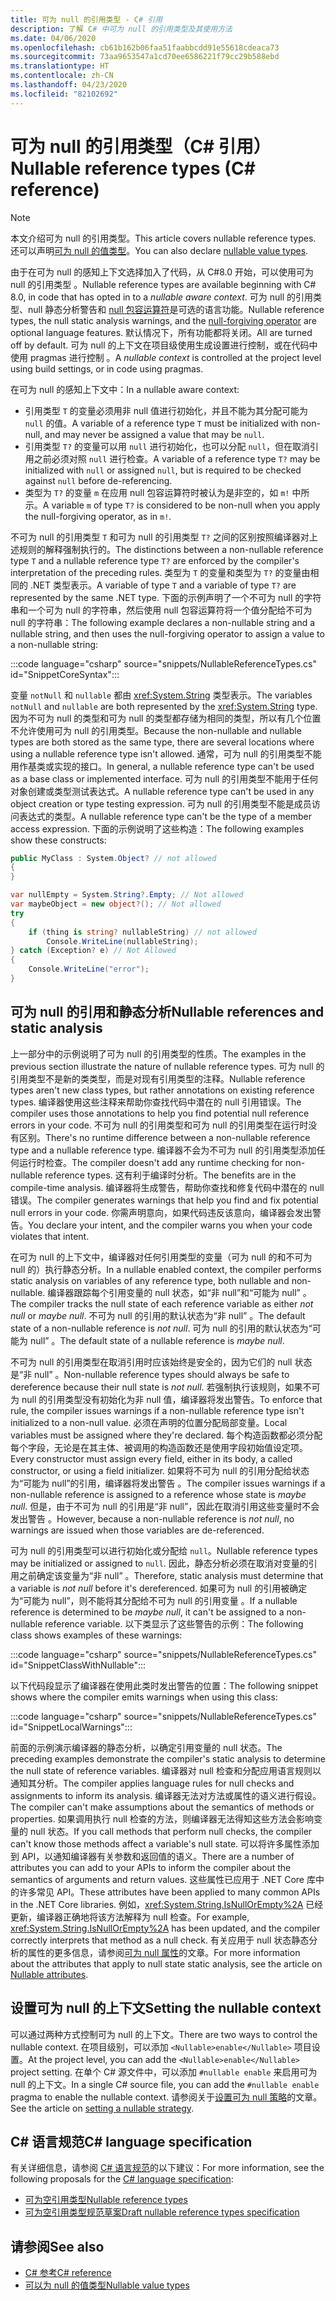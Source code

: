 ```yaml
---
title: 可为 null 的引用类型 - C# 引用
description: 了解 C# 中可为 null 的引用类型及其使用方法
ms.date: 04/06/2020
ms.openlocfilehash: cb61b162b06faa51faabbcdd91e55618cdeaca73
ms.sourcegitcommit: 73aa9653547a1cd70ee6586221f79cc29b588ebd
ms.translationtype: HT
ms.contentlocale: zh-CN
ms.lasthandoff: 04/23/2020
ms.locfileid: "82102692"
---
```

# <a name="nullable-reference-types-c-reference"></a><span data-ttu-id="bc6e7-103">可为 null 的引用类型（C# 引用）</span><span class="sxs-lookup"><span data-stu-id="bc6e7-103">Nullable reference types (C# reference)</span></span>

> [!NOTE]
> <span data-ttu-id="bc6e7-104">本文介绍可为 null 的引用类型。</span><span class="sxs-lookup"><span data-stu-id="bc6e7-104">This article covers nullable reference types.</span></span> <span data-ttu-id="bc6e7-105">还可以声明[可为 null 的值类型](nullable-value-types.md)。</span><span class="sxs-lookup"><span data-stu-id="bc6e7-105">You can also declare [nullable value types](nullable-value-types.md).</span></span>

<span data-ttu-id="bc6e7-106">由于在可为 null 的感知上下文选择加入了代码，从 C#8.0 开始，可以使用可为 null 的引用类型  。</span><span class="sxs-lookup"><span data-stu-id="bc6e7-106">Nullable reference types are available beginning with C# 8.0, in code that has opted in to a *nullable aware context*.</span></span> <span data-ttu-id="bc6e7-107">可为 null 的引用类型、null 静态分析警告和 [null 包容运算符](../operators/null-forgiving.md)是可选的语言功能。</span><span class="sxs-lookup"><span data-stu-id="bc6e7-107">Nullable reference types, the null static analysis warnings, and the [null-forgiving operator](../operators/null-forgiving.md) are optional language features.</span></span> <span data-ttu-id="bc6e7-108">默认情况下，所有功能都将关闭。</span><span class="sxs-lookup"><span data-stu-id="bc6e7-108">All are turned off by default.</span></span> <span data-ttu-id="bc6e7-109">可为 null 的上下文在项目级使用生成设置进行控制，或在代码中使用 pragmas 进行控制  。</span><span class="sxs-lookup"><span data-stu-id="bc6e7-109">A *nullable context* is controlled at the project level using build settings, or in code using pragmas.</span></span>

 <span data-ttu-id="bc6e7-110">在可为 null 的感知上下文中：</span><span class="sxs-lookup"><span data-stu-id="bc6e7-110">In a nullable aware context:</span></span>

- <span data-ttu-id="bc6e7-111">引用类型 `T` 的变量必须用非 null 值进行初始化，并且不能为其分配可能为 `null` 的值。</span><span class="sxs-lookup"><span data-stu-id="bc6e7-111">A variable of a reference type `T` must be initialized with non-null, and may never be assigned a value that may be `null`.</span></span>
- <span data-ttu-id="bc6e7-112">引用类型 `T?` 的变量可以用 `null` 进行初始化，也可以分配 `null`，但在取消引用之前必须对照 `null` 进行检查。</span><span class="sxs-lookup"><span data-stu-id="bc6e7-112">A variable of a reference type `T?` may be initialized with `null` or assigned `null`, but is required to be checked against `null` before de-referencing.</span></span>
- <span data-ttu-id="bc6e7-113">类型为 `T?` 的变量 `m` 在应用 null 包容运算符时被认为是非空的，如 `m!` 中所示。</span><span class="sxs-lookup"><span data-stu-id="bc6e7-113">A variable `m` of type `T?` is considered to be non-null when you apply the null-forgiving operator, as in `m!`.</span></span>

<span data-ttu-id="bc6e7-114">不可为 null 的引用类型 `T` 和可为 null 的引用类型 `T?` 之间的区别按照编译器对上述规则的解释强制执行的。</span><span class="sxs-lookup"><span data-stu-id="bc6e7-114">The distinctions between a non-nullable reference type `T` and a nullable reference type `T?` are enforced by the compiler's interpretation of the preceding rules.</span></span> <span data-ttu-id="bc6e7-115">类型为 `T` 的变量和类型为 `T?` 的变量由相同的 .NET 类型表示。</span><span class="sxs-lookup"><span data-stu-id="bc6e7-115">A variable of type `T` and a variable of type `T?` are represented by the same .NET type.</span></span> <span data-ttu-id="bc6e7-116">下面的示例声明了一个不可为 null 的字符串和一个可为 null 的字符串，然后使用 null 包容运算符将一个值分配给不可为 null 的字符串：</span><span class="sxs-lookup"><span data-stu-id="bc6e7-116">The following example declares a non-nullable string and a nullable string, and then uses the null-forgiving operator to assign a value to a non-nullable string:</span></span>

:::code language="csharp" source="snippets/NullableReferenceTypes.cs" id="SnippetCoreSyntax":::

<span data-ttu-id="bc6e7-117">变量 `notNull` 和 `nullable` 都由 <xref:System.String> 类型表示。</span><span class="sxs-lookup"><span data-stu-id="bc6e7-117">The variables `notNull` and `nullable` are both represented by the <xref:System.String> type.</span></span> <span data-ttu-id="bc6e7-118">因为不可为 null 的类型和可为 null 的类型都存储为相同的类型，所以有几个位置不允许使用可为 null 的引用类型。</span><span class="sxs-lookup"><span data-stu-id="bc6e7-118">Because the non-nullable and nullable types are both stored as the same type, there are several locations where using a nullable reference type isn't allowed.</span></span> <span data-ttu-id="bc6e7-119">通常，可为 null 的引用类型不能用作基类或实现的接口。</span><span class="sxs-lookup"><span data-stu-id="bc6e7-119">In general, a nullable reference type can't be used as a base class or implemented interface.</span></span> <span data-ttu-id="bc6e7-120">可为 null 的引用类型不能用于任何对象创建或类型测试表达式。</span><span class="sxs-lookup"><span data-stu-id="bc6e7-120">A nullable reference type can't be used in any object creation or type testing expression.</span></span> <span data-ttu-id="bc6e7-121">可为 null 的引用类型不能是成员访问表达式的类型。</span><span class="sxs-lookup"><span data-stu-id="bc6e7-121">A nullable reference type can't be the type of a member access expression.</span></span> <span data-ttu-id="bc6e7-122">下面的示例说明了这些构造：</span><span class="sxs-lookup"><span data-stu-id="bc6e7-122">The following examples show these constructs:</span></span>

```csharp
public MyClass : System.Object? // not allowed
{
}

var nullEmpty = System.String?.Empty; // Not allowed
var maybeObject = new object?(); // Not allowed
try
{
    if (thing is string? nullableString) // not allowed
        Console.WriteLine(nullableString);
} catch (Exception? e) // Not Allowed
{
    Console.WriteLine("error");
}
```

## <a name="nullable-references-and-static-analysis"></a><span data-ttu-id="bc6e7-123">可为 null 的引用和静态分析</span><span class="sxs-lookup"><span data-stu-id="bc6e7-123">Nullable references and static analysis</span></span>

<span data-ttu-id="bc6e7-124">上一部分中的示例说明了可为 null 的引用类型的性质。</span><span class="sxs-lookup"><span data-stu-id="bc6e7-124">The examples in the previous section illustrate the nature of nullable reference types.</span></span> <span data-ttu-id="bc6e7-125">可为 null 的引用类型不是新的类类型，而是对现有引用类型的注释。</span><span class="sxs-lookup"><span data-stu-id="bc6e7-125">Nullable reference types aren't new class types, but rather annotations on existing reference types.</span></span> <span data-ttu-id="bc6e7-126">编译器使用这些注释来帮助你查找代码中潜在的 null 引用错误。</span><span class="sxs-lookup"><span data-stu-id="bc6e7-126">The compiler uses those annotations to help you find potential null reference errors in your code.</span></span> <span data-ttu-id="bc6e7-127">不可为 null 的引用类型和可为 null 的引用类型在运行时没有区别。</span><span class="sxs-lookup"><span data-stu-id="bc6e7-127">There's no runtime difference between a non-nullable reference type and a nullable reference type.</span></span> <span data-ttu-id="bc6e7-128">编译器不会为不可为 null 的引用类型添加任何运行时检查。</span><span class="sxs-lookup"><span data-stu-id="bc6e7-128">The compiler doesn't add any runtime checking for non-nullable reference types.</span></span> <span data-ttu-id="bc6e7-129">这有利于编译时分析。</span><span class="sxs-lookup"><span data-stu-id="bc6e7-129">The benefits are in the compile-time analysis.</span></span> <span data-ttu-id="bc6e7-130">编译器将生成警告，帮助你查找和修复代码中潜在的 null 错误。</span><span class="sxs-lookup"><span data-stu-id="bc6e7-130">The compiler generates warnings that help you find and fix potential null errors in your code.</span></span> <span data-ttu-id="bc6e7-131">你需声明意向，如果代码违反该意向，编译器会发出警告。</span><span class="sxs-lookup"><span data-stu-id="bc6e7-131">You declare your intent, and the compiler warns you when your code violates that intent.</span></span>

<span data-ttu-id="bc6e7-132">在可为 null 的上下文中，编译器对任何引用类型的变量（可为 null 的和不可为 null 的）执行静态分析。</span><span class="sxs-lookup"><span data-stu-id="bc6e7-132">In a nullable enabled context, the compiler performs static analysis on variables of any reference type, both nullable and non-nullable.</span></span> <span data-ttu-id="bc6e7-133">编译器跟踪每个引用变量的 null 状态，如“非 null”和“可能为 null”   。</span><span class="sxs-lookup"><span data-stu-id="bc6e7-133">The compiler tracks the null state of each reference variable as either *not null* or *maybe null*.</span></span> <span data-ttu-id="bc6e7-134">不可为 null 的引用的默认状态为“非 null”  。</span><span class="sxs-lookup"><span data-stu-id="bc6e7-134">The default state of a non-nullable reference is *not null*.</span></span> <span data-ttu-id="bc6e7-135">可为 null 的引用的默认状态为“可能为 null”  。</span><span class="sxs-lookup"><span data-stu-id="bc6e7-135">The default state of a nullable reference is *maybe null*.</span></span>

<span data-ttu-id="bc6e7-136">不可为 null 的引用类型在取消引用时应该始终是安全的，因为它们的 null 状态是“非 null”  。</span><span class="sxs-lookup"><span data-stu-id="bc6e7-136">Non-nullable reference types should always be safe to dereference because their null state is *not null*.</span></span> <span data-ttu-id="bc6e7-137">若强制执行该规则，如果不可为 null 的引用类型没有初始化为非 null 值，编译器将发出警告。</span><span class="sxs-lookup"><span data-stu-id="bc6e7-137">To enforce that rule, the compiler issues warnings if a non-nullable reference type isn't initialized to a non-null value.</span></span> <span data-ttu-id="bc6e7-138">必须在声明的位置分配局部变量。</span><span class="sxs-lookup"><span data-stu-id="bc6e7-138">Local variables must be assigned where they're declared.</span></span> <span data-ttu-id="bc6e7-139">每个构造函数都必须分配每个字段，无论是在其主体、被调用的构造函数还是使用字段初始值设定项。</span><span class="sxs-lookup"><span data-stu-id="bc6e7-139">Every constructor must assign every field, either in its body, a called constructor, or using a field initializer.</span></span> <span data-ttu-id="bc6e7-140">如果将不可为 null 的引用分配给状态为“可能为 null”的引用，编译器将发出警告  。</span><span class="sxs-lookup"><span data-stu-id="bc6e7-140">The compiler issues warnings if a non-nullable reference is assigned to a reference whose state is *maybe null*.</span></span> <span data-ttu-id="bc6e7-141">但是，由于不可为 null 的引用是“非 null”，因此在取消引用这些变量时不会发出警告  。</span><span class="sxs-lookup"><span data-stu-id="bc6e7-141">However, because a non-nullable reference is *not null*, no warnings are issued when those variables are de-referenced.</span></span>

<span data-ttu-id="bc6e7-142">可为 null 的引用类型可以进行初始化或分配给 `null`。</span><span class="sxs-lookup"><span data-stu-id="bc6e7-142">Nullable reference types may be initialized or assigned to `null`.</span></span> <span data-ttu-id="bc6e7-143">因此，静态分析必须在取消对变量的引用之前确定该变量为“非 null”  。</span><span class="sxs-lookup"><span data-stu-id="bc6e7-143">Therefore, static analysis must determine that a variable is *not null* before it's dereferenced.</span></span> <span data-ttu-id="bc6e7-144">如果可为 null 的引用被确定为“可能为 null”，则不能将其分配给不可为 null 的引用变量  。</span><span class="sxs-lookup"><span data-stu-id="bc6e7-144">If a nullable reference is determined to be *maybe null*, it can't be assigned to a non-nullable reference variable.</span></span> <span data-ttu-id="bc6e7-145">以下类显示了这些警告的示例：</span><span class="sxs-lookup"><span data-stu-id="bc6e7-145">The following class shows examples of these warnings:</span></span>

:::code language="csharp" source="snippets/NullableReferenceTypes.cs" id="SnippetClassWithNullable":::

<span data-ttu-id="bc6e7-146">以下代码段显示了编译器在使用此类时发出警告的位置：</span><span class="sxs-lookup"><span data-stu-id="bc6e7-146">The following snippet shows where the compiler emits warnings when using this class:</span></span>

:::code language="csharp" source="snippets/NullableReferenceTypes.cs" id="SnippetLocalWarnings":::

<span data-ttu-id="bc6e7-147">前面的示例演示编译器的静态分析，以确定引用变量的 null 状态。</span><span class="sxs-lookup"><span data-stu-id="bc6e7-147">The preceding examples demonstrate the compiler's static analysis to determine the null state of reference variables.</span></span> <span data-ttu-id="bc6e7-148">编译器对 null 检查和分配应用语言规则以通知其分析。</span><span class="sxs-lookup"><span data-stu-id="bc6e7-148">The compiler applies language rules for null checks and assignments to inform its analysis.</span></span>  <span data-ttu-id="bc6e7-149">编译器无法对方法或属性的语义进行假设。</span><span class="sxs-lookup"><span data-stu-id="bc6e7-149">The compiler can't make assumptions about the semantics of methods or properties.</span></span> <span data-ttu-id="bc6e7-150">如果调用执行 null 检查的方法，则编译器无法得知这些方法会影响变量的 null 状态。</span><span class="sxs-lookup"><span data-stu-id="bc6e7-150">If you call methods that perform null checks, the compiler can't know those methods affect a variable's null state.</span></span> <span data-ttu-id="bc6e7-151">可以将许多属性添加到 API，以通知编译器有关参数和返回值的语义。</span><span class="sxs-lookup"><span data-stu-id="bc6e7-151">There are a number of attributes you can add to your APIs to inform the compiler about the semantics of arguments and return values.</span></span> <span data-ttu-id="bc6e7-152">这些属性已应用于 .NET Core 库中的许多常见 API。</span><span class="sxs-lookup"><span data-stu-id="bc6e7-152">These attributes have been applied to many common APIs in the .NET Core libraries.</span></span> <span data-ttu-id="bc6e7-153">例如，<xref:System.String.IsNullOrEmpty%2A> 已经更新，编译器正确地将该方法解释为 null 检查。</span><span class="sxs-lookup"><span data-stu-id="bc6e7-153">For example, <xref:System.String.IsNullOrEmpty%2A> has been updated, and the compiler correctly interprets that method as a null check.</span></span> <span data-ttu-id="bc6e7-154">有关应用于 null 状态静态分析的属性的更多信息，请参阅[可为 null 属性](../attributes/nullable-analysis.md)的文章。</span><span class="sxs-lookup"><span data-stu-id="bc6e7-154">For more information about the attributes that apply to null state static analysis, see the article on [Nullable attributes](../attributes/nullable-analysis.md).</span></span>

## <a name="setting-the-nullable-context"></a><span data-ttu-id="bc6e7-155">设置可为 null 的上下文</span><span class="sxs-lookup"><span data-stu-id="bc6e7-155">Setting the nullable context</span></span>

<span data-ttu-id="bc6e7-156">可以通过两种方式控制可为 null 的上下文。</span><span class="sxs-lookup"><span data-stu-id="bc6e7-156">There are two ways to control the nullable context.</span></span> <span data-ttu-id="bc6e7-157">在项目级别，可以添加 `<Nullable>enable</Nullable>` 项目设置。</span><span class="sxs-lookup"><span data-stu-id="bc6e7-157">At the project level, you can add the `<Nullable>enable</Nullable>` project setting.</span></span> <span data-ttu-id="bc6e7-158">在单个 C# 源文件中，可以添加 `#nullable enable` 来启用可为 null 的上下文。</span><span class="sxs-lookup"><span data-stu-id="bc6e7-158">In a single C# source file, you can add the `#nullable enable` pragma to enable the nullable context.</span></span> <span data-ttu-id="bc6e7-159">请参阅关于[设置可为 null 策略](../../nullable-migration-strategies.md)的文章。</span><span class="sxs-lookup"><span data-stu-id="bc6e7-159">See the article on [setting a nullable strategy](../../nullable-migration-strategies.md).</span></span>

## <a name="c-language-specification"></a><span data-ttu-id="bc6e7-160">C# 语言规范</span><span class="sxs-lookup"><span data-stu-id="bc6e7-160">C# language specification</span></span>

<span data-ttu-id="bc6e7-161">有关详细信息，请参阅 [C# 语言规范](~/_csharplang/spec/introduction.md)的以下建议：</span><span class="sxs-lookup"><span data-stu-id="bc6e7-161">For more information, see the following proposals for the [C# language specification](~/_csharplang/spec/introduction.md):</span></span>

- [<span data-ttu-id="bc6e7-162">可为空引用类型</span><span class="sxs-lookup"><span data-stu-id="bc6e7-162">Nullable reference types</span></span>](~/_csharplang/proposals/csharp-8.0/nullable-reference-types.md)
- [<span data-ttu-id="bc6e7-163">可为空引用类型规范草案</span><span class="sxs-lookup"><span data-stu-id="bc6e7-163">Draft nullable reference types specification</span></span>](~/_csharplang/proposals/csharp-8.0/nullable-reference-types-specification.md)

## <a name="see-also"></a><span data-ttu-id="bc6e7-164">请参阅</span><span class="sxs-lookup"><span data-stu-id="bc6e7-164">See also</span></span>

- [<span data-ttu-id="bc6e7-165">C# 参考</span><span class="sxs-lookup"><span data-stu-id="bc6e7-165">C# reference</span></span>](../index.md)
- [<span data-ttu-id="bc6e7-166">可以为 null 的值类型</span><span class="sxs-lookup"><span data-stu-id="bc6e7-166">Nullable value types</span></span>](nullable-value-types.md)
